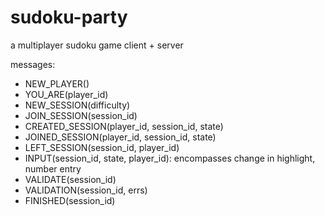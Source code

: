 # sudoku-party
a multiplayer sudoku game client + server

messages:
- NEW_PLAYER()
- YOU_ARE(player_id)
- NEW_SESSION(difficulty)
- JOIN_SESSION(session_id)
- CREATED_SESSION(player_id, session_id, state)
- JOINED_SESSION(player_id, session_id, state)
- LEFT_SESSION(session_id, player_id)
- INPUT(session_id, state, player_id): encompasses change in highlight, number entry
- VALIDATE(session_id)
- VALIDATION(session_id, errs)
- FINISHED(session_id)